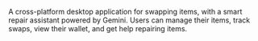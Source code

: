 A cross-platform desktop application for swapping items, with a smart repair assistant powered by Gemini. Users can manage their items, track swaps, view their wallet, and get help repairing items.
